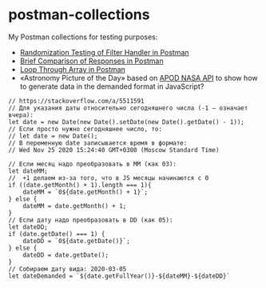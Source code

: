 # postman-collections
My Postman collections for testing purposes:
* [Randomization Testing of Filter Handler in Postman](https://adequatica.medium.com/randomization-testing-of-filter-handler-in-postman-5cc37432602c)
* [Brief Comparison of Responses in Postman](https://adequatica.medium.com/brief-comparison-of-responses-in-postman-aea23ee9d342)
* [Loop Through Array in Postman](https://adequatica.medium.com/loop-through-array-in-postman-f944a5265d62)
* «Astronomy Picture of the Day» based on [APOD NASA API](https://api.nasa.gov) to show how to generate data in the demanded format in JavaScript?
```
// https://stackoverflow.com/a/5511591
// Для указания даты относительно сегодняшнего числа (-1 — означает вчера):
let date = new Date(new Date().setDate(new Date().getDate() - 1));
// Если просто нужно сегодняшнее число, то:
// let date = new Date();
// В переменную date записывается время в формате:
// Wed Nov 25 2020 15:24:40 GMT+0300 (Moscow Standard Time)

// Если месяц надо преобразовать в MM (как 03):
let dateMM;
//  +1 делаем из-за того, что в JS месяцы начинаются с 0
if ((date.getMonth() + 1).length === 1){
	dateMM = `0${date.getMonth() + 1}`;
} else {
	dateMM = date.getMonth() + 1;
}
// Если дату надо преобразовать в DD (как 05):
let dateDD;
if (date.getDate() === 1) {
	dateDD = `0${date.getDate()}`;
} else {
	dateDD = date.getDate();
}
// Собираем дату вида: 2020-03-05
let dateDemanded = `${date.getFullYear()}-${dateMM}-${dateDD}`
```
